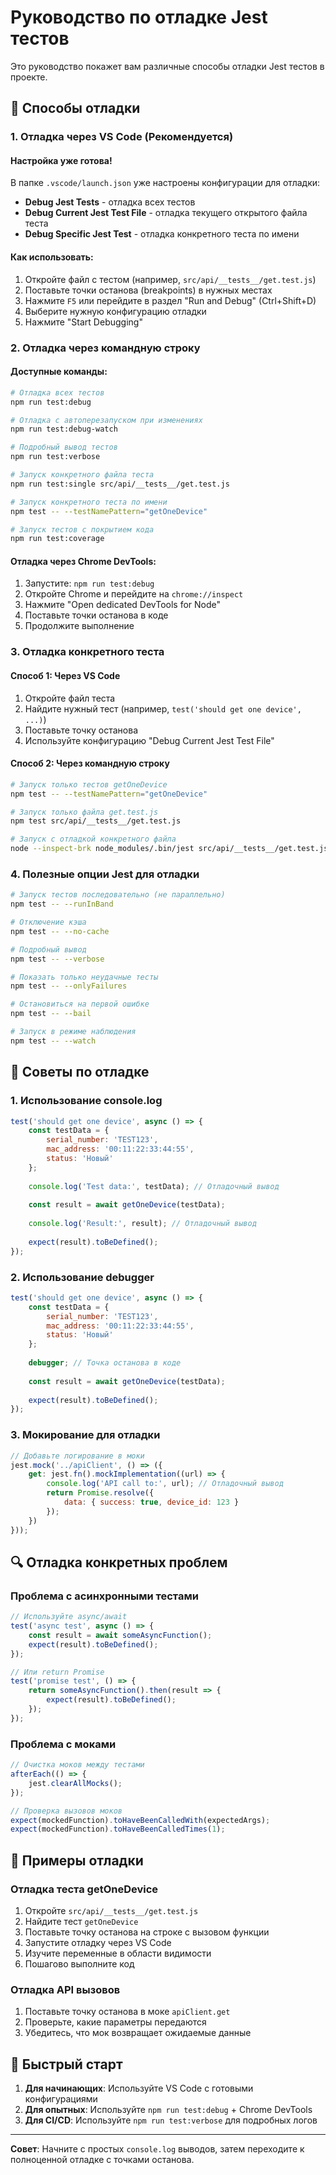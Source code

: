 # Руководство по отладке Jest тестов

Это руководство покажет вам различные способы отладки Jest тестов в проекте.

## 🔧 Способы отладки

### 1. Отладка через VS Code (Рекомендуется)

#### Настройка уже готова!
В папке `.vscode/launch.json` уже настроены конфигурации для отладки:

- **Debug Jest Tests** - отладка всех тестов
- **Debug Current Jest Test File** - отладка текущего открытого файла теста
- **Debug Specific Jest Test** - отладка конкретного теста по имени

#### Как использовать:
1. Откройте файл с тестом (например, `src/api/__tests__/get.test.js`)
2. Поставьте точки останова (breakpoints) в нужных местах
3. Нажмите `F5` или перейдите в раздел "Run and Debug" (Ctrl+Shift+D)
4. Выберите нужную конфигурацию отладки
5. Нажмите "Start Debugging"

### 2. Отладка через командную строку

#### Доступные команды:

```bash
# Отладка всех тестов
npm run test:debug

# Отладка с автоперезапуском при изменениях
npm run test:debug-watch

# Подробный вывод тестов
npm run test:verbose

# Запуск конкретного файла теста
npm run test:single src/api/__tests__/get.test.js

# Запуск конкретного теста по имени
npm test -- --testNamePattern="getOneDevice"

# Запуск тестов с покрытием кода
npm run test:coverage
```

#### Отладка через Chrome DevTools:
1. Запустите: `npm run test:debug`
2. Откройте Chrome и перейдите на `chrome://inspect`
3. Нажмите "Open dedicated DevTools for Node"
4. Поставьте точки останова в коде
5. Продолжите выполнение

### 3. Отладка конкретного теста

#### Способ 1: Через VS Code
1. Откройте файл теста
2. Найдите нужный тест (например, `test('should get one device', ...)`)
3. Поставьте точку останова
4. Используйте конфигурацию "Debug Current Jest Test File"

#### Способ 2: Через командную строку
```bash
# Запуск только тестов getOneDevice
npm test -- --testNamePattern="getOneDevice"

# Запуск только файла get.test.js
npm test src/api/__tests__/get.test.js

# Запуск с отладкой конкретного файла
node --inspect-brk node_modules/.bin/jest src/api/__tests__/get.test.js --runInBand
```

### 4. Полезные опции Jest для отладки

```bash
# Запуск тестов последовательно (не параллельно)
npm test -- --runInBand

# Отключение кэша
npm test -- --no-cache

# Подробный вывод
npm test -- --verbose

# Показать только неудачные тесты
npm test -- --onlyFailures

# Остановиться на первой ошибке
npm test -- --bail

# Запуск в режиме наблюдения
npm test -- --watch
```

## 🐛 Советы по отладке

### 1. Использование console.log
```javascript
test('should get one device', async () => {
    const testData = {
        serial_number: 'TEST123',
        mac_address: '00:11:22:33:44:55',
        status: 'Новый'
    };
    
    console.log('Test data:', testData); // Отладочный вывод
    
    const result = await getOneDevice(testData);
    
    console.log('Result:', result); // Отладочный вывод
    
    expect(result).toBeDefined();
});
```

### 2. Использование debugger
```javascript
test('should get one device', async () => {
    const testData = {
        serial_number: 'TEST123',
        mac_address: '00:11:22:33:44:55',
        status: 'Новый'
    };
    
    debugger; // Точка останова в коде
    
    const result = await getOneDevice(testData);
    
    expect(result).toBeDefined();
});
```

### 3. Мокирование для отладки
```javascript
// Добавьте логирование в моки
jest.mock('../apiClient', () => ({
    get: jest.fn().mockImplementation((url) => {
        console.log('API call to:', url); // Отладочный вывод
        return Promise.resolve({
            data: { success: true, device_id: 123 }
        });
    })
}));
```

## 🔍 Отладка конкретных проблем

### Проблема с асинхронными тестами
```javascript
// Используйте async/await
test('async test', async () => {
    const result = await someAsyncFunction();
    expect(result).toBeDefined();
});

// Или return Promise
test('promise test', () => {
    return someAsyncFunction().then(result => {
        expect(result).toBeDefined();
    });
});
```

### Проблема с моками
```javascript
// Очистка моков между тестами
afterEach(() => {
    jest.clearAllMocks();
});

// Проверка вызовов моков
expect(mockedFunction).toHaveBeenCalledWith(expectedArgs);
expect(mockedFunction).toHaveBeenCalledTimes(1);
```

## 📝 Примеры отладки

### Отладка теста getOneDevice
1. Откройте `src/api/__tests__/get.test.js`
2. Найдите тест `getOneDevice`
3. Поставьте точку останова на строке с вызовом функции
4. Запустите отладку через VS Code
5. Изучите переменные в области видимости
6. Пошагово выполните код

### Отладка API вызовов
1. Поставьте точку останова в моке `apiClient.get`
2. Проверьте, какие параметры передаются
3. Убедитесь, что мок возвращает ожидаемые данные

## 🚀 Быстрый старт

1. **Для начинающих**: Используйте VS Code с готовыми конфигурациями
2. **Для опытных**: Используйте `npm run test:debug` + Chrome DevTools
3. **Для CI/CD**: Используйте `npm run test:verbose` для подробных логов

---

**Совет**: Начните с простых `console.log` выводов, затем переходите к полноценной отладке с точками останова.